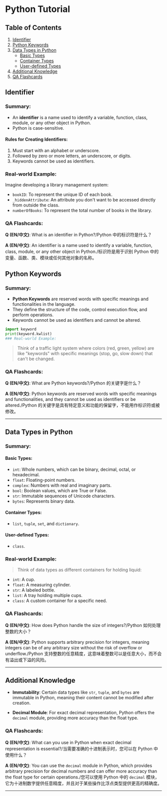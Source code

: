 # Python Tutorial

## Table of Contents

1. [Identifier](#identifier)
2. [Python Keywords](#python-keywords)
3. [Data Types in Python](#data-types-in-python)
    - [Basic Types](#basic-types)
    - [Container Types](#container-types)
    - [User-defined Types](#user-defined-types)
4. [Additional Knowledge](#additional-knowledge)
5. [QA Flashcards](#qa-flashcards)

## Identifier

### Summary:

- An **identifier** is a name used to identify a variable, function, class, module, or any other object in Python.
- Python is case-sensitive.

#### Rules for Creating Identifiers:

1. Must start with an alphabet or underscore.
2. Followed by zero or more letters, an underscore, or digits.
3. Keywords cannot be used as identifiers.

### Real-world Example:

Imagine developing a library management system:

- `bookID`: To represent the unique ID of each book.
- `_hiddenAttribute`: An attribute you don't want to be accessed directly from outside the class.
- `numberOfBooks`: To represent the total number of books in the library.

### QA Flashcards:

**Q (EN/中文)**: What is an identifier in Python?/Python 中的标识符是什么？

**A (EN/中文)**: An identifier is a name used to identify a variable, function, class, module, or any other object in Python./标识符是用于识别 Python 中的变量、函数、类、模块或任何其他对象的名称。

## Python Keywords

### Summary:

- **Python Keywords** are reserved words with specific meanings and functionalities in the language.
- They define the structure of the code, control execution flow, and perform operations.
- Keywords cannot be used as identifiers and cannot be altered.

```python
import keyword
print(keyword.kwlist)
### Real-world Example:
```
> Think of a traffic light system where colors (red, green, yellow) are like "keywords" with specific meanings (stop, go, slow down) that can't be changed.

### QA Flashcards:

**Q (EN/中文)**: What are Python keywords?/Python 的关键字是什么？

**A (EN/中文)**: Python keywords are reserved words with specific meanings and functionalities, and they cannot be used as identifiers or be altered./Python 的关键字是具有特定意义和功能的保留字，不能用作标识符或被修改。

---

## Data Types in Python

### Summary:

#### Basic Types:
- `int`: Whole numbers, which can be binary, decimal, octal, or hexadecimal.
- `float`: Floating-point numbers.
- `complex`: Numbers with real and imaginary parts.
- `bool`: Boolean values, which are True or False.
- `str`: Immutable sequences of Unicode characters.
- `bytes`: Represents binary data.

#### Container Types:
- `list`, `tuple`, `set`, and `dictionary`.

#### User-defined Types:
- `class`.

### Real-world Example:

> Think of data types as different containers for holding liquid:
- `int`: A cup.
- `float`: A measuring cylinder.
- `str`: A labeled bottle.
- `list`: A tray holding multiple cups.
- `class`: A custom container for a specific need.

### QA Flashcards:

**Q (EN/中文)**: How does Python handle the size of integers?/Python 如何处理整数的大小？

**A (EN/中文)**: Python supports arbitrary precision for integers, meaning integers can be of any arbitrary size without the risk of overflow or underflow./Python 支持整数的任意精度，这意味着整数可以是任意大小，而不会有溢出或下溢的风险。

---

## Additional Knowledge

- **Immutability**: Certain data types like `str`, `tuple`, and `bytes` are immutable in Python, meaning their content cannot be modified after creation.
  
- **Decimal Module**: For exact decimal representation, Python offers the `decimal` module, providing more accuracy than the float type.

### QA Flashcards:

**Q (EN/中文)**: What can you use in Python when exact decimal representation is essential?/当需要准确的十进制表示时，您可以在 Python 中使用什么？

**A (EN/中文)**: You can use the `decimal` module in Python, which provides arbitrary precision for decimal numbers and can offer more accuracy than the float type for certain operations./您可以使用 Python 中的 `decimal` 模块，它为十进制数字提供任意精度，并且对于某些操作比浮点类型提供更高的精确度。

---


